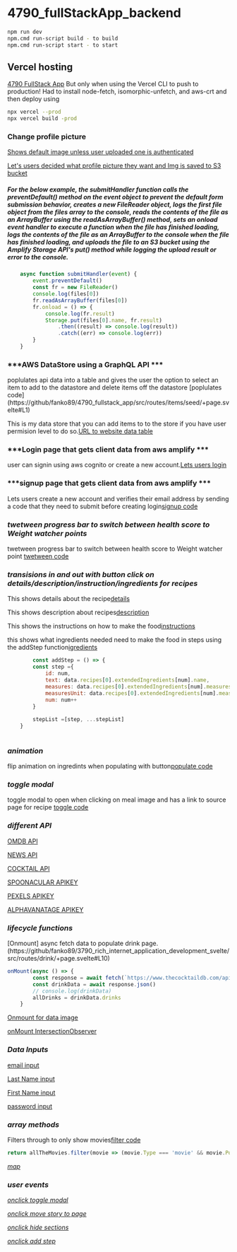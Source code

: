 # 4790_fullStackApp_backend
```bash
npm run dev
npm.cmd run-script build - to build 
npm.cmd run-script start - to start
```
## Vercel hosting 
[4790 FullStack App](https://4790-fullstack-app.vercel.app) But only when using the Vercel CLI to push to production!  Had to install node-fetch, isomorphic-unfetch, and aws-crt and then deploy using 
```bash
npx vercel --prod
npx vercel build -prod
```
### Change profile picture 
[Shows default image unless user uploaded one is authenticated](https://github/fanko89/4790_fullstack_app/blob/202014d05e7487f8d52500c09cdfaea622c42068/src/lib/components/header/Header.svelte#L21)

[Let's users decided what profile picture they want and Img is saved to S3 bucket](https://github/fanko89/4790_fullstack_app/blob/cf52613834d8058e16244eb16d305763aed7ebc2/src/routes/upload/+page.svelte#L12-L13) 
##### For the below example, the submitHandler function calls the preventDefault() method on the event object to prevent the default form submission behavior, creates a new FileReader object, logs the first file object from the files array to the console, reads the contents of the file as an ArrayBuffer using the readAsArrayBuffer() method, sets an onload event handler to execute a function when the file has finished loading, logs the contents of the file as an ArrayBuffer to the console when the file has finished loading, and uploads the file to an S3 bucket using the Amplify Storage API's put() method while logging the upload result or error to the console.
```javascript
	async function submitHandler(event) {
		event.preventDefault()
		const fr = new FileReader()
		console.log(files[0])
		fr.readAsArrayBuffer(files[0])
		fr.onload = () => {
			console.log(fr.result)
			Storage.put(files[0].name, fr.result)
				.then((result) => console.log(result))
				.catch((err) => console.log(err))
		}
	}
```


### ***AWS DataStore using a GraphQL API ***

poplulates api data into a table and gives the user the option to select an item to add to the datastore and delete items off the datastore [poplulates code] (https://github/fanko89/4790_fullstack_app/src/routes/items/seed/+page.svelte#L1) 


This is my data store that you can add items to to the store if you have user permision level to do so.[URL to website data table](https://4790-fullstack-app.vercel.app/items/seed)

### ***Login page that gets client data from aws amplify ***

user can signin using aws cognito or create a new account.[Lets users login](https://github/fanko89/4790_fullstack_app/src/routes/auth/login/+page.svelte#L1)

### ***signup page that gets client data from aws amplify ***

Lets users create a new account and verifies their email address by sending a code that they need to submit before creating login[signup code](https://github/fanko89/4790_fullstack_app/src/routes/auth/signup/+page.svelte#L1)

### ***twetween progress bar to switch between health score to Weight watcher points***

twetween progress bar to switch between health score to Weight watcher point [twetween code](https://vscode.dev/github/fanko89/3790_rich_internet_application_development_svelte/src/routes/dashboard/+page.svelte#L149)



### ***transisions in and out with button click on details/description/instruction/ingredients for recipes***

This shows details about the recipe[details](https://github/fanko89/3790_rich_internet_application_development_svelte/src/routes/dashboard/+page.svelte#L164)

This shows description about recipes[description](https://github/fanko89/3790_rich_internet_application_development_svelte/src/routes/dashboard/+page.svelte#L165)

This shows the instructions on how to make the food[instructions](https://github/fanko89/3790_rich_internet_application_development_svelte/src/routes/dashboard/+page.svelte#L166)


this shows what ingredients needed need to make the food in steps using the addStep function[igredients](https://github/fanko89/3790_rich_internet_application_development_svelte/src/routes/dashboard/+page.svelte#L167)
```javascript
		const addStep = () => {
		const step ={
			id: num,
			text: data.recipes[0].extendedIngredients[num].name,
			measures: data.recipes[0].extendedIngredients[num].measures.us.amount,
			measuresUnit: data.recipes[0].extendedIngredients[num].measures.us.unitShort,
			num: num++
		}
	
		stepList =[step, ...stepList]
	}
		
```

### ***animation***

flip animation on ingredints when populating with button[populate code](https://vscode.dev/github/fanko89/3790_rich_internet_application_development_svelte/src/routes/dashboard/+page.svelte#L195)

### ***toggle modal***

toggle modal to open when clicking on meal image and has a link to source page for recipe [toggle code](https://vscode.dev/github/fanko89/3790_rich_internet_application_development_svelte/src/routes/dashboard/+page.svelte#L118)

### ***different API***

[OMDB API](https://www.omdbapi.com/)

[NEWS API](https://newsapi.org/)

[COCKTAIL API](https://www.thecocktaildb.com)

[SPOONACULAR APIKEY](https://spoonacular.com/food-api)

[PEXELS APIKEY](https://www.pexels.com/api/)

[ALPHAVANATAGE APIKEY](https://www.alphavantage.co/)

### ***lifecycle functions***

[Onmount] async fetch data to populate drink page.(https://github/fanko89/3790_rich_internet_application_development_svelte/src/routes/drink/+page.svelte#L10)
```javascript
onMount(async () => {
		const response = await fetch(`https://www.thecocktaildb.com/api/json/v1/1/search.php?f=a`)
		const drinkData = await response.json()
		// console.log(drinkData)
		allDrinks = drinkData.drinks
	}
```
[Onmount for data image](https:///github/fanko89/3790_rich_internet_application_development_svelte/blob/f1e7d93c5406015ba8d5018e2b7d72728ca7ded6/src/lib/components/Image/Image.svelte#L10)

[onMount IntersectionObserver](https://vscode.dev/github/fanko89/3790_rich_internet_application_development_svelte/blob/f1e7d93c5406015ba8d5018e2b7d72728ca7ded6/src/lib/components/Image/IntersectionObserver.svelte#L13)


### ***Data Inputs***

[email input](https://github/fanko89/3790_rich_internet_application_development_svelte/blob/f1e7d93c5406015ba8d5018e2b7d72728ca7ded6/src/routes/auth/signup/+page.svelte#L32)

[Last Name input](https://vscode.dev/github/fanko89/3790_rich_internet_application_development_svelte/blob/f1e7d93c5406015ba8d5018e2b7d72728ca7ded6/src/routes/auth/signup/+page.svelte#L63)

[First Name input](https://github/fanko89/3790_rich_internet_application_development_svelte/blob/f1e7d93c5406015ba8d5018e2b7d72728ca7ded6/src/routes/auth/signup/+page.svelte#L51)

[password input](https://github/fanko89/3790_rich_internet_application_development_svelte/blob/f1e7d93c5406015ba8d5018e2b7d72728ca7ded6/src/routes/auth/signup/+page.svelte#L41)

### ***array methods***

Filters through to only show movies[filter code](https://github/fanko89/3790_rich_internet_application_development_svelte/blob/f1e7d93c5406015ba8d5018e2b7d72728ca7ded6/src/routes/api/movie/+server.js#L45)
```javascript
return allTheMovies.filter(movie => (movie.Type === 'movie' && movie.Poster !== 'N/A'))
```

[_map_](https://github/fanko89/3790_rich_internet_application_development_svelte/blob/f1e7d93c5406015ba8d5018e2b7d72728ca7ded6/src/routes/avatars/+page.js#L5)

### ***user events***

[_onclick toggle modal_](https://github/fanko89/3790_rich_internet_application_development_svelte/blob/f1e7d93c5406015ba8d5018e2b7d72728ca7ded6/src/lib/components/MovieModal/MovieModal.svelte#L15)

[_onclick move story to page_](https://github/fanko89/3790_rich_internet_application_development_svelte/blob/f1e7d93c5406015ba8d5018e2b7d72728ca7ded6/src/routes/aggregator/+page.svelte#L30)

[_onclick hide sections_](https://github/fanko89/3790_rich_internet_application_development_svelte/blob/f1e7d93c5406015ba8d5018e2b7d72728ca7ded6/src/routes/dashboard/+page.svelte#L134)

[_onclick add step_](https://github/fanko89/3790_rich_internet_application_development_svelte/blob/f1e7d93c5406015ba8d5018e2b7d72728ca7ded6/src/routes/dashboard/+page.svelte#L165)

